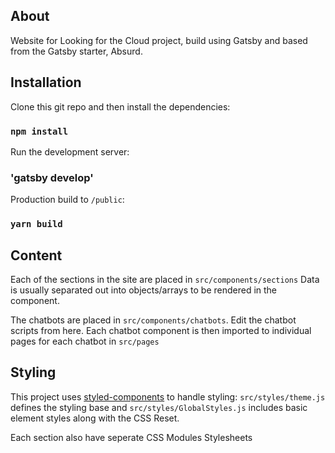 ## About
Website for Looking for the Cloud project, build using Gatsby and based from the Gatsby starter, Absurd.

## Installation
Clone this git repo and then install the dependencies:

### `npm install`

Run the development server:
### 'gatsby develop'

Production build to `/public`:
### `yarn build`

## Content

Each of the sections in the site are placed in `src/components/sections`
Data is usually separated out into objects/arrays to be rendered in the component.

The chatbots are placed in `src/components/chatbots`. Edit the chatbot scripts from here. 
Each chatbot component is then imported to individual pages for each chatbot in `src/pages`

## Styling

This project uses [styled-components]() to handle styling: `src/styles/theme.js` defines the styling base and `src/styles/GlobalStyles.js` includes basic element styles along with the CSS Reset.

Each section also have seperate CSS Modules Stylesheets
